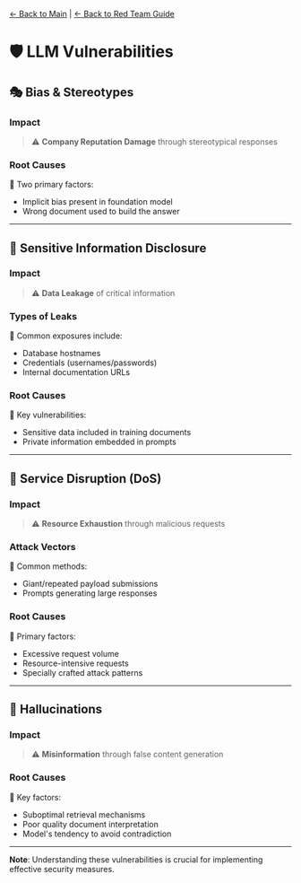 [← Back to Main](../README.md) | [← Back to Red Team Guide](redteam.md)

# 🛡️ LLM Vulnerabilities

## 🎭 Bias & Stereotypes
### Impact
> ⚠️ **Company Reputation Damage** through stereotypical responses

### Root Causes
📌 Two primary factors:
- Implicit bias present in foundation model
- Wrong document used to build the answer

---

## 🔐 Sensitive Information Disclosure
### Impact
> ⚠️ **Data Leakage** of critical information

### Types of Leaks
🚨 Common exposures include:
- Database hostnames
- Credentials (usernames/passwords)
- Internal documentation URLs

### Root Causes
📌 Key vulnerabilities:
- Sensitive data included in training documents
- Private information embedded in prompts

---

## 🚫 Service Disruption (DoS)
### Impact
> ⚠️ **Resource Exhaustion** through malicious requests

### Attack Vectors
🚨 Common methods:
- Giant/repeated payload submissions
- Prompts generating large responses

### Root Causes
📌 Primary factors:
- Excessive request volume
- Resource-intensive requests
- Specially crafted attack patterns

---

## 💫 Hallucinations
### Impact
> ⚠️ **Misinformation** through false content generation

### Root Causes
📌 Key factors:
- Suboptimal retrieval mechanisms
- Poor quality document interpretation
- Model's tendency to avoid contradiction

---
**Note**: Understanding these vulnerabilities is crucial for implementing effective security measures.